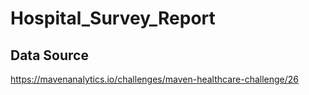 # Hospital_Survey_Report

## Data Source
https://mavenanalytics.io/challenges/maven-healthcare-challenge/26
